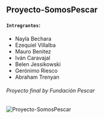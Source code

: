 ## Proyecto-SomosPescar

#### `Intregrantes`:

- Nayla Bechara
- Ezequiel Villalba
- Mauro Benitez
- Iván Caravajal
- Belen Jessikowski
- Gerónimo Riesco
- Abraham Trenyan

###### Proyecto final by Fundación Pescar

![Proyecto-SomosPescar](https://user-images.githubusercontent.com/83089714/182244389-fc46e56c-d06d-4d6d-8337-6cab1562b896.png)
